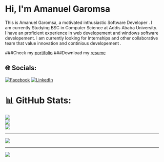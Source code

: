# Hi, I'm Amanuel Garomsa

This is Amanuel Garomsa, a motivated inthusiastic Software Developer . I am currently Studying BSC in Computer Science at Addis Ababa University. I have an proficient experience in web developement and windows software developement. I am currently looking for Internships and other collaborative team that value innovation and continious developement .

###Check my [portifolio](https:/amanuel-p.vercel.app)
###Download my [resume](https://docs.google.com/uc?export=download&id=10qdIFWepKTKb8dww6NyDEdK56JSG4MHj)

## 🌐 Socials:
[![Facebook](https://img.shields.io/badge/Facebook-%231877F2.svg?logo=Facebook&logoColor=white)](https://www.facebook.com/amanuel.garomsa.1/) [![LinkedIn](https://img.shields.io/badge/LinkedIn-%230077B5.svg?logo=linkedin&logoColor=white)](https://linkedin.com/in/amanuel-garomsa-36ba79213) 

# 📊 GitHub Stats:
![](https://github-readme-stats.vercel.app/api?username=Amanuel-1&theme=dark&hide_border=true&include_all_commits=true&count_private=true)<br/>
![](https://github-readme-streak-stats.herokuapp.com/?user=Amanuel-1&theme=dark&hide_border=true)<br/>
![](https://github-readme-stats.vercel.app/api/top-langs/?username=Amanuel-1&theme=dark&hide_border=true&include_all_commits=true&count_private=true&layout=compact)

---
[![](https://visitcount.itsvg.in/api?id=Amanuel-1&icon=0&color=0)](https://visitcount.itsvg.in)

<!-- Proudly created with GPRM ( https://gprm.itsvg.in ) -->
---
[![](https://visitcount.itsvg.in/api?id=Amanuel-1&icon=5&color=3)](https://visitcount.itsvg.in)

<!-- Proudly created with GPRM ( https://gprm.itsvg.in ) -->
